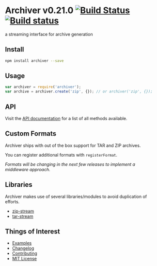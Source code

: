 # Archiver v0.21.0 [![Build Status](https://travis-ci.org/archiverjs/node-archiver.svg?branch=master)](https://travis-ci.org/archiverjs/node-archiver) [![Build status](https://ci.appveyor.com/api/projects/status/38kqu3yp159nodxe/branch/master?svg=true)](https://ci.appveyor.com/project/ctalkington/node-archiver/branch/master)

a streaming interface for archive generation

## Install

```bash
npm install archiver --save
```

## Usage

```js
var archiver = require('archiver');
var archive = archiver.create('zip', {}); // or archiver('zip', {});
```

## API

Visit the [API documentation](http://archiverjs.com/docs) for a list of all methods available.

## Custom Formats

Archiver ships with out of the box support for TAR and ZIP archives.

You can register additional formats with `registerFormat`.

_Formats will be changing in the next few releases to implement a middleware approach._

## Libraries

Archiver makes use of several libraries/modules to avoid duplication of efforts.

- [zip-stream](https://npmjs.org/package/zip-stream)
- [tar-stream](https://npmjs.org/package/tar-stream)

## Things of Interest

- [Examples](https://github.com/archiverjs/node-archiver/blob/master/examples)
- [Changelog](https://github.com/archiverjs/node-archiver/releases)
- [Contributing](https://github.com/archiverjs/node-archiver/blob/master/CONTRIBUTING.md)
- [MIT License](https://github.com/archiverjs/node-archiver/blob/master/LICENSE)